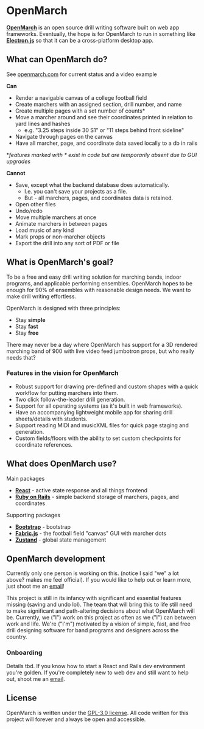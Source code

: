 # OpenMarch
[**OpenMarch**](https://www.openmarch.com/) is an open source drill writing software built on web app frameworks.
Eventually, the hope is for OpenMarch to run in something like [**Electron.js**](https://www.electronjs.org/)
so that it can be a cross-platform desktop app.


## What can **OpenMarch** do?
See [openmarch.com](https://www.openmarch.com/) for current status and a video example

**Can**
- Render a navigable canvas of a college football field
- Create marchers with an assigned section, drill number, and name
- Create multiple pages with a set number of counts\*
- Move a marcher around and see their coordinates printed in relation to yard lines and hashes
    - e.g. "3.25 steps inside 30 S1" or "11 steps behind front sideline"
- Navigate through pages on the canvas
- Have all marcher, page, and coordinate data saved locally to a db in rails

\**features marked with \* exist in code but are temporarily absent due to GUI upgrades*


**Cannot**
- Save, except what the backend database does automatically.
    - I.e. you can't save your projects as a file.
    - But - all marchers, pages, and coordinates data is retained.
- Open other files
- Undo/redo
- Move multiple marchers at once
- Animate marchers in between pages
- Load music of any kind
- Mark props or non-marcher objects
- Export the drill into any sort of PDF or file

## What is OpenMarch's goal?
To be a free and easy drill writing solution for marching bands, indoor programs, and applicable performing ensembles.
OpenMarch hopes to be enough for 90% of ensembles with reasonable design needs. We want to make drill writing effortless.

OpenMarch is designed with three principles:
- Stay **simple**
- Stay **fast**
- Stay **free**

There may never be a day where OpenMarch has support for a 3D rendered marching band of 900
with live video feed jumbotron props, but who really needs that?

### Features in the vision for OpenMarch
- Robust support for drawing pre-defined and custom shapes with a quick workflow for putting marchers into them.
- Two click follow-the-leader drill generation.
- Support for all operating systems (as it's built in web frameworks).
- Have an accompanying lightweight mobile app for sharing drill sheets/details with students.
- Support reading MIDI and musicXML files for quick page staging and generation.
- Custom fields/floors with the ability to set custom checkpoints for coordinate references.

## What does **OpenMarch** use?
 Main packages
- [**React**](https://react.dev/) - active state response and all things frontend
- [**Ruby on Rails**](https://rubyonrails.org/) - simple backend storage of marchers, pages, and coordinates

Supporting packages
- [**Bootstrap**](https://getbootstrap.com/) - bootstrap
- [**Fabric.js**](http://fabricjs.com/) - the football field "canvas" GUI with marcher dots
- [**Zustand**](https://github.com/pmndrs/zustand) - global state management

## OpenMarch development
Currently only one person is working on this. (notice I said "we" a lot above? makes me feel official).
If you would like to help out or learn more, just shoot me an [email](mailto:alex.dumo484@gmail.com)!

This project is still in its infancy with significant and essential features missing (saving and undo lol). The team
that will bring this to life still need to make significant and path-altering decisions about what OpenMarch will be.
Currently, we ("I") work on this project as often as we ("I") can between work and life. We're ("I'm") motivated by a
vision of simple, fast, and free drill designing software for band programs and designers across the country.

### Onboarding
Details tbd. If you know how to start a React and Rails dev environment you're golden. If you're completely new to
web dev and still want to help out, shoot me an [email](mailto:alex.dumo484@gmail.com).

## License
OpenMarch is written under the [GPL-3.0 license](LICENSE). All code written for this project will forever and always
be open and accessible.

###


